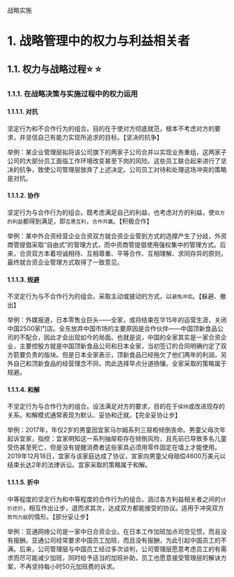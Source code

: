 战略实施

# 1. 战略管理中的权力与利益相关者

## 1.1. 权力与战略过程:star: :star: 

### 1.1.1. 在战略决策与实施过程中的权力运用

#### 1.1.1.1. 对抗

坚定行为和不合作行为的组合。目的在于使对方彻底就范，根本不考虑对方的要求，并坚信自己有能力实现所追求的目标。【坚决的抗争】

举例：某企业管理层拟将该公司旗下的两家子公司合并以实现业务重组，这两家子公司的大部分员工面临工作环境改变甚至下岗的风险。这些员工联合起来进行了坚决的抗争，致使公司管理层放弃了上述决定。公司员工对待和处理这场冲突的策略是对抗。

#### 1.1.1.2. 协作

坚定行为与合作行为的组合。既考虑满足自己的利益，也考虑对方的利益，使`双方的利益`都得到满足，即`互惠互利`，`合作共赢`。【积极合作】

举例：某中外合资经营企业合资双方就合资企业管到方式的选撑产生了分歧，外资商管提倡采取“自由式”的管理方式，而中资商管提倡使用强权集中的管理方式。后来，合资双方本着坦诚相待、互相尊重、平等合作、互相理解、求同存异的原则，最终就合资企业管理方式取得了一致意见。

#### 1.1.1.3. 规避

不坚定行为与不合作行为的组合。采取主动或披动的方式，以`避免冲突`。【躲避、撤出】

举例：外媒报道，日本零售业巨头——全家，或将结束在华15年的运营生涯，关闭中国2500家门店。全东放弃中国市场的主要原因是合作伙伴——中国顶新食品公司的不配合，因此才会出现如今的局面。也就是说，中国的全家其实是一家合资企业，主要控股方就是中国顶新食品公司和日本全家，当初签订的合同明确约定了双方箭要负责的版块。但是日本全家表示，顶新食品已经拖欠了他们两年的利润，另外自己和顶新食品的经营理念不同，肉此选择早点分道扬镶。全家采取的策略属于规避。

#### 1.1.1.4. 和解

不坚定行为与合作行为的组合。设法满足对方的要求，目的在于`保持`或改进现存的关系。和解模式通常表现为默认、妥协和迁就。【完全妥协让步】

举例：2017年，年仅2岁的男童因宜家马尔姆系列三屉柜倾倒丧命。男童父母次年起诉宜家，指控：宜家明知这一系列抽屉柜存在倾倒风险，且先前已导致多名儿童受伤甚至死亡，但是没有提醒消费者这些家具必须用零件固定在墙上才能使用。2019年12月18日，宜家与该家庭达成了协议，宣家向男童父母赔偿4600万美元以结束长达2年的法律诉讼。宜家采取的策略属于和解。

#### 1.1.1.5. 折中

中等程度的坚定行为和中等程度的合作行为的组合。涵过各方利益相关者之间的`讨价还价`，相互作出让步，退而求其次，达成双方都能接受的协议。适用于冲突双方`势均力敌`的情形。【部分妥让步】

举例：亚通网络公司是一家中日合资企业。在日本工作加班加点司空见惯，而且没有报酬。亚通公司经常要求中国员工加班，而且没有报酬，为此引起中国员工的不满。后来，公司管理层与中国员工经过多次谈判，公司管理层愿意考虑员工的有需求而尽可能减少加班，同时给予适当的加班补助，员工也愿意接受管理层的解诀方案，不再坚持每小时50元加班费的诉求。
